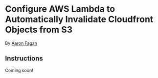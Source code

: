 # Configure AWS Lambda to Automatically Invalidate Cloudfront Objects from S3
By [Aaron Fagan](https://www.aaronfagan.ca/)

## Instructions
Coming soon!
